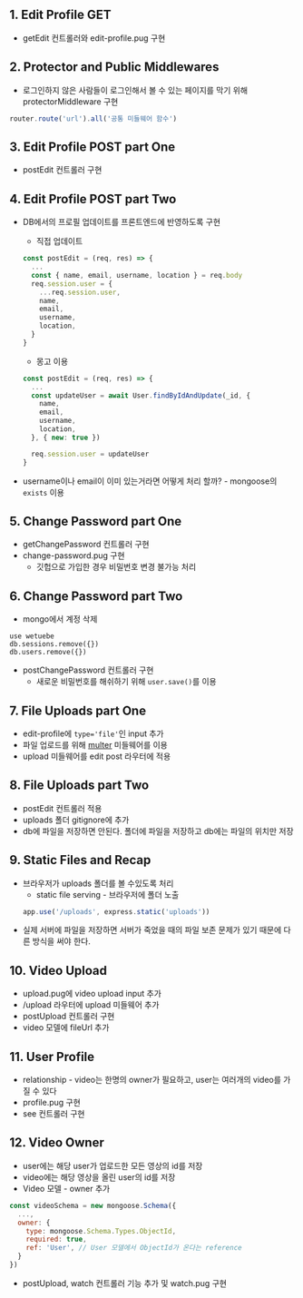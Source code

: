 ## 1. Edit Profile GET
* getEdit 컨트롤러와 edit-profile.pug 구현

## 2. Protector and Public Middlewares
* 로그인하지 않은 사람들이 로그인해서 볼 수 있는 페이지를 막기 위해 protectorMiddleware 구현
```js
router.route('url').all('공통 미들웨어 함수')
```

## 3. Edit Profile POST part One
* postEdit 컨트롤러 구현

## 4. Edit Profile POST part Two
* DB에서의 프로필 업데이트를 프론트엔드에 반영하도록 구현
  * 직접 업데이트
  ```js
  const postEdit = (req, res) => {
    ...
    const { name, email, username, location } = req.body
    req.session.user = {
      ...req.session.user,
      name,
      email,
      username,
      location,
    }
  }
  ```

  * 몽고 이용
  ```js
  const postEdit = (req, res) => {
    ...
    const updateUser = await User.findByIdAndUpdate(_id, {
      name,
      email,
      username,
      location,
    }, { new: true })

    req.session.user = updateUser
  }
  ```

* username이나 email이 이미 있는거라면 어떻게 처리 할까? - mongoose의 `exists` 이용

## 5. Change Password part One
* getChangePassword 컨트롤러 구현
* change-password.pug 구현
  * 깃헙으로 가입한 경우 비밀번호 변경 불가능 처리

## 6. Change Password part Two
* mongo에서 계정 삭제
```
use wetuebe
db.sessions.remove({})
db.users.remove({})
```

* postChangePassword 컨트롤러 구현
  * 새로운 비밀번호를 해쉬하기 위해 `user.save()`를 이용

## 7. File Uploads part One
* edit-profile에 `type='file'`인 input 추가
* 파일 업로드를 위해 [multer](https://github.com/expressjs/multer/blob/master/doc/README-ko.md) 미들웨어를 이용
* upload 미들웨어를 edit post 라우터에 적용

## 8. File Uploads part Two
* postEdit 컨트롤러 적용
* uploads 폴더 gitignore에 추가
* db에 파일을 저장하면 안된다. 폴더에 파일을 저장하고 db에는 파일의 위치만 저장

## 9. Static Files and Recap
* 브라우저가 uploads 폴더를 볼 수있도록 처리
  * static file serving - 브라우저에 폴더 노출
  ```js
  app.use('/uploads', express.static('uploads'))
  ```
* 실제 서버에 파일을 저장하면 서버가 죽었을 때의 파일 보존 문제가 있기 때문에 다른 방식을 써야 한다.

## 10. Video Upload
* upload.pug에 video upload input 추가
* /upload 라우터에 upload 미들웨어 추가
* postUpload 컨트롤러 구현
* video 모델에 fileUrl 추가

## 11. User Profile
* relationship - video는 한명의 owner가 필요하고, user는 여러개의 video를 가질 수 있다
* profile.pug 구현
* see 컨트롤러 구현

## 12. Video Owner
* user에는 해당 user가 업로드한 모든 영상의 id를 저장
* video에는 해당 영상을 올린 user의 id를 저장
* Video 모델 - owner 추가
```js
const videoSchema = new mongoose.Schema({
  ...,
  owner: {
    type: mongoose.Schema.Types.ObjectId,
    required: true,
    ref: 'User', // User 모델에서 ObjectId가 온다는 reference
  }
})
```
* postUpload, watch 컨트롤러 기능 추가 및 watch.pug 구현
